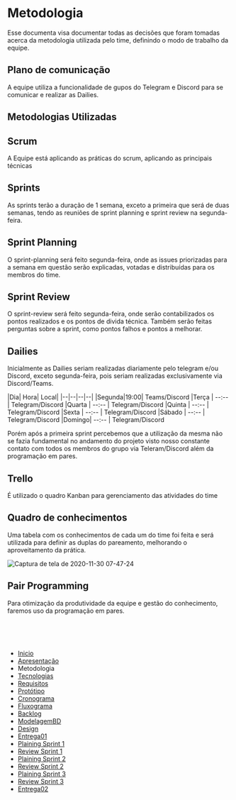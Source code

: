 # Metodologia

Esse documenta visa documentar todas as decisões que foram tomadas acerca da metodologia utilizada pelo time, definindo o modo de trabalho da equipe.


## Plano de comunicação

A equipe utiliza a funcionalidade de gupos do Telegram e Discord para se comunicar e realizar as Dailies.

## Metodologias Utilizadas

## Scrum

A Equipe está aplicando as práticas do scrum, aplicando as principais técnicas

## Sprints

As sprints terão a duração de 1 semana, exceto a primeira que será de duas semanas, tendo as reuniões de sprint planning e sprint review na segunda-feira.

## Sprint Planning

O sprint-planning será feito segunda-feira, onde as issues priorizadas para a semana em questão serão explicadas, votadas e distribuídas para os membros do time.

## Sprint Review

O sprint-review será feito segunda-feira, onde serão contabilizados os pontos realizados e os pontos de divida técnica. Também serão feitas perguntas sobre a sprint, como pontos falhos e pontos a melhorar.

## Dailies

Inicialmente as Dailies seriam realizadas diariamente pelo telegram e/ou Discord, exceto segunda-feira, pois seriam realizadas exclusivamente via Discord/Teams.

|Dia| 	Hora| Local|
|--|--|--|--|
|Segunda|19:00| Teams/Discord
|Terça 	| --:-- | Telegram/Discord
|Quarta | --:-- | Telegram/Discord
|Quinta | --:-- | Telegram/Discord
|Sexta 	| --:-- | Telegram/Discord
|Sábado |	--:-- | Telegram/Discord
|Domingo| --:-- | Telegram/Discord

Porém após a primeira sprint percebemos que a utilização da mesma não se fazia fundamental no andamento do projeto visto nosso constante contato com todos os membros do grupo via Teleram/Discord além da programação em pares.

## Trello

É utilizado o quadro Kanban para gerenciamento das atividades do time


## Quadro de conhecimentos

Uma tabela com os conhecimentos de cada um do time foi feita e será utilizada para definir as duplas do pareamento, melhorando o aproveitamento da prática.

![Captura de tela de 2020-11-30 07-47-24](https://user-images.githubusercontent.com/50925505/100600706-68f6cd00-32e0-11eb-83cb-0f9419a23121.png)


## Pair Programming

Para otimização da produtividade da equipe e gestão do conhecimento, faremos uso da programação em pares. 

<br/>
<br/>
<br/>



- [Inicio](/index.md)
- [Apresentação](/Apresentacao.MD)
- Metodologia
- [Tecnologias](/Tecnologias.MD)
- [Requisitos](/Requisitos.MD)
- [Protótipo](/Prototipo.MD)
- [Cronograma](/Cronograma.MD)
- [Fluxograma](/Fluxograma.MD)
- [Backlog](/Backlog.MD)
- [ModelagemBD](/DER-DLD.MD)
- [Design](/Design.md)
- [Entrega01](/Entrega01.MD)
- [Plaining Sprint 1](/Plaining_Sprint1.MD)
- [Review Sprint 1](/Review01.MD)
- [Plaining Sprint 2](/Plaining_Sprint2.MD)
- [Review Sprint 2](/Review02.MD)
- [Plaining Sprint 3](/Plaining_Sprint3.MD)
- [Review Sprint 3](/Review03.MD)
- [Entrega02](/Entrega02.MD)

